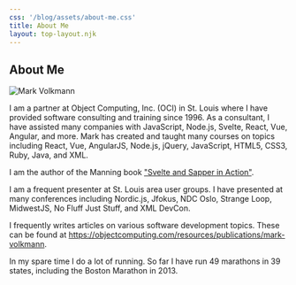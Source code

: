 ```yaml
---
css: '/blog/assets/about-me.css'
title: About Me
layout: top-layout.njk
---
```


## About Me

![Mark Volkmann](https://avatars0.githubusercontent.com/u/79312?s=460&v=4 'Mark Volkmann')

I am a partner at Object Computing, Inc. (OCI) in St. Louis
where I have provided software consulting and training since 1996.
As a consultant, I have assisted many companies with
JavaScript, Node.js, Svelte, React, Vue, Angular, and more.
Mark has created and taught many courses on topics including
React, Vue, AngularJS, Node.js, jQuery, JavaScript,
HTML5, CSS3, Ruby, Java, and XML.

I am the author of the Manning book
["Svelte and Sapper in Action"](https://www.manning.com/books/svelte-and-sapper-in-action).

I am a frequent presenter at St. Louis area user groups.
I have presented at many conferences including
Nordic.js, Jfokus, NDC Oslo, Strange Loop, MidwestJS,
No Fluff Just Stuff, and XML DevCon.

I frequently writes articles on various software development topics.
These can be found at
<https://objectcomputing.com/resources/publications/mark-volkmann>.

In my spare time I do a lot of running.
So far I have run 49 marathons in 39 states,
including the Boston Marathon in 2013.
